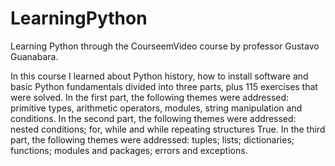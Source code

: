 # LearningPython
Learning Python through the CourseemVideo course by professor Gustavo Guanabara.

In this course I learned about Python history, how to install software and basic Python fundamentals divided into three parts, plus 115 exercises that were solved.
In the first part, the following themes were addressed: primitive types, arithmetic operators, modules, string manipulation and conditions.
In the second part, the following themes were addressed: nested conditions; for, while and while repeating structures True.
In the third part, the following themes were addressed: tuples; lists; dictionaries; functions; modules and packages; errors and exceptions.

